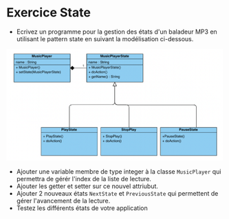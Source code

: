 # Exercice State

* Ecrivez un programme pour la gestion des états d'un baladeur MP3 en utilisant le pattern state en suivant la modélisation ci-dessous.

![Pattern State](pattern_state.png)

* Ajouter une variable membre de type integer à la classe ```MusicPlayer``` qui permettra de gérér l'index de la liste de lecture.
* Ajouter les getter et setter sur ce nouvel attriubut.
* Ajouter 2 nouveaux états ```NextState``` et ```PreviousState``` qui permettent de gérer l'avancement de la lecture.
* Testez les différents états de votre application
